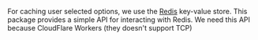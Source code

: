 For caching user selected options, we use the [Redis](http://redis.io/) key-value store. This package provides a simple API for interacting with Redis.
We need this API because CloudFlare Workers (they doesn't support TCP)

